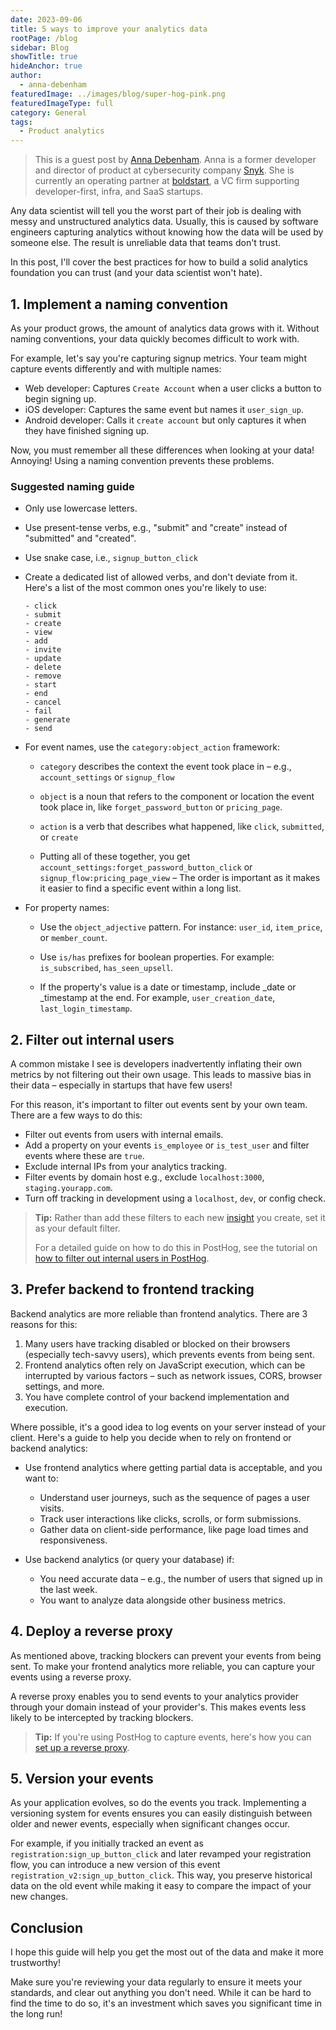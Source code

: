 ```yaml
---
date: 2023-09-06
title: 5 ways to improve your analytics data
rootPage: /blog
sidebar: Blog
showTitle: true
hideAnchor: true
author:
  - anna-debenham
featuredImage: ../images/blog/super-hog-pink.png
featuredImageType: full
category: General
tags:
  - Product analytics
---
```


> This is a guest post by [Anna Debenham](https://www.linkedin.com/in/anna-debenham/). Anna is a former developer and director of product at cybersecurity company [Snyk](https://snyk.io/). She is currently an operating partner at [boldstart](https://boldstart.vc/), a VC firm supporting developer-first, infra, and SaaS startups. 

Any data scientist will tell you the worst part of their job is dealing with messy and unstructured analytics data. Usually, this is caused by software engineers capturing analytics without knowing how the data will be used by someone else. The result is unreliable data that teams don't trust.

In this post, I'll cover the best practices for how to build a solid analytics foundation you can trust (and your data scientist won't hate).

## 1. Implement a naming convention

As your product grows, the amount of analytics data grows with it. Without naming conventions, your data quickly becomes difficult to work with. 

For example, let's say you're capturing signup metrics. Your team might capture events differently and with multiple names: 

- Web developer: Captures `Create Account` when a user clicks a button to begin signing up.
- iOS developer: Captures the same event but names it `user_sign_up`.
- Android developer: Calls it `create account` but only captures it when they have finished signing up.

Now, you must remember all these differences when looking at your data! Annoying! Using a naming convention prevents these problems. 

### Suggested naming guide

- Only use lowercase letters.

- Use present-tense verbs, e.g., "submit" and "create" instead of "submitted" and "created".

- Use snake case, i.e., `signup_button_click`

- Create a dedicated list of allowed verbs, and don't deviate from it. Here's a list of the most common ones you're likely to use:
  ```
  - click
  - submit
  - create
  - view
  - add
  - invite
  - update
  - delete
  - remove
  - start
  - end
  - cancel
  - fail
  - generate
  - send
  ```

- For event names, use the `category:object_action` framework:

  - `category` describes the context the event took place in – e.g., `account_settings` or `signup_flow` 

  - `object` is a noun that refers to the component or location the event took place in, like `forget_password_button` or `pricing_page`.

  - `action` is a verb that describes what happened, like `click`, `submitted`, or `create`

  - Putting all of these together, you get `account_settings:forget_password_button_click` or `signup_flow:pricing_page_view` – The order is important as it makes it easier to find a specific event within a long list.

- For property names:

  - Use the `object_adjective` pattern. For instance: `user_id`, `item_price`, or `member_count`.

  - Use `is/has` prefixes for boolean properties. For example: `is_subscribed`, `has_seen_upsell`.

  - If the property's value is a date or timestamp, include _date or _timestamp at the end. For example, `user_creation_date`, `last_login_timestamp`.

## 2. Filter out internal users

A common mistake I see is developers inadvertently inflating their own metrics by not filtering out their own usage. This leads to massive bias in their data – especially in startups that have few users!

For this reason, it's important to filter out events sent by your own team. There are a few ways to do this:

- Filter out events from users with internal emails.
- Add a property on your events `is_employee` or `is_test_user` and filter events where these are `true`.
- Exclude internal IPs from your analytics tracking.
- Filter events by domain host e.g., exclude `localhost:3000`, `staging.yourapp.com`.
- Turn off tracking in development using a `localhost`, `dev`, or config check.

> **Tip:** Rather than add these filters to each new [insight](/docs/product-analytics/insights) you create, set it as your default filter.
> 
> For a detailed guide on how to do this in PostHog, see the tutorial on [how to filter out internal users in PostHog](/tutorials/filter-internal-users).

## 3. Prefer backend to frontend tracking

Backend analytics are more reliable than frontend analytics. There are 3 reasons for this:

1. Many users have tracking disabled or blocked on their browsers (especially tech-savvy users), which prevents events from being sent.
2. Frontend analytics often rely on JavaScript execution, which can be interrupted by various factors – such as network issues, CORS, browser settings, and more.
3. You have complete control of your backend implementation and execution.

Where possible, it's a good idea to log events on your server instead of your client. Here's a guide to help you decide when to rely on frontend or backend analytics:

- Use frontend analytics where getting partial data is acceptable, and you want to:
  - Understand user journeys, such as the sequence of pages a user visits.
  - Track user interactions like clicks, scrolls, or form submissions.
  - Gather data on client-side performance, like page load times and responsiveness.

- Use backend analytics (or query your database) if:
  - You need accurate data – e.g., the number of users that signed up in the last week.
  - You want to analyze data alongside other business metrics.

## 4. Deploy a reverse proxy

As mentioned above, tracking blockers can prevent your events from being sent. To make your frontend analytics more reliable, you can capture your events using a reverse proxy.

A reverse proxy enables you to send events to your analytics provider through your domain instead of your provider's. This makes events less likely to be intercepted by tracking blockers.

> **Tip:** If you're using PostHog to capture events, here's how you can [set up a reverse proxy](/docs/advanced/proxy).

## 5. Version your events

As your application evolves, so do the events you track. Implementing a versioning system for events ensures you can easily distinguish between older and newer events, especially when significant changes occur.

For example, if you initially tracked an event as `registration:sign_up_button_click` and later revamped your registration flow, you can introduce a new version of this event `registration_v2:sign_up_button_click`. This way, you preserve historical data on the old event while making it easy to compare the impact of your new changes.

## Conclusion

I hope this guide will help you get the most out of the data and make it more trustworthy!

Make sure you're reviewing your data regularly to ensure it meets your standards, and clear out anything you don't need. While it can be hard to find the time to do so, it's an investment which saves you significant time in the long run!